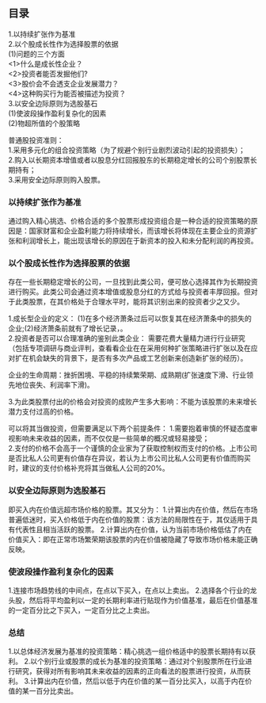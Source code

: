 ## 目录
1.以持续扩张作为基准      
2.以个股成长性作为选择股票的依据      
  (1)问题的三个方面      
    <1>什么是成长性企业？     
    <2>投资者能否发掘他们?      
    <3>股价会不会透支企业发展潜力？     
    <4>这种购买行为能否被描述为投资？      
3.以安全边际原则为选股基石    
  (1)使波段操作盈利复杂化的因素     
  (2)物超所值的个股策略     

普通股投资准则：   
1.采用多元化的组合投资策略（为了规避个别行业剧烈波动引起的投资损失）；  
2.购入以长期资本增值或者以股息分红回报股东的长期稳定增长的公司个别股票长期持有；   
3.采用安全边际原则购入股票。   

### 以持续扩张作为基准
通过购入精心挑选、价格合适的多个股票形成投资组合是一种合适的投资策略的原因是：国家财富和企业盈利能力将持续增长，而该增长将体现在主要企业的资源扩张和利润增长上，能出现该增长的原因在于新资本的投入和未分配利润的再投资。  

### 以个股成长性作为选择股票的依据
存在一些长期稳定增长的公司，一旦找到此类公司，便可放心选择其作为长期投资进行购买。此类公司会通过资本增值或股息分红的方式给与投资者丰厚回报。但对于此类股票，在其价格处于合理水平时，能将其识别出来的投资者少之又少。  

1.成长型企业的定义：
  (1)在多个经济萧条过后可以恢复其在经济萧条中的损失的企业;(2)经济萧条前就有了增长记录，。   
2.投资者是否可以合理准确的鉴别此类企业：
  需要花费大量精力进行行业研究（包括专项调研与商业评判，查看看企业在在采用何种扩张策略进行扩张以及在应对扩在机会缺失的背景下，是否有多次产品或工艺创新来创造新扩张的经历）。 

  企业的生命周期：挫折困境、平稳的持续繁荣期、成熟期(扩张速度下滑、行业领先地位丧失、利润率下滑)。  

3.为此类股票付出的价格会对投资的成败产生多大影响：不能为该股票的未来增长潜力支付过高的价格。   

可以将其当做投资，但需要满足以下两个前提条件：
1.需要抱着审慎的怀疑态度审视影响未来收益的因素，而不仅仅是一些简单的概况或轻易接受；   
2.支付的价格不会高于一个谨慎的企业家为了获取控制权而支付的价格。上市公司是否比私人公司更有价值存在异议，若认为上市公司比私人公司更有价值而购买时，建议的支付价格补充将其当做私人公司的20%。    

### 以安全边际原则为选股基石
即买入内在价值远超市场价格的股票。其又分为：
1.计算出内在价值，然后在市场普遍低迷时，买入价格低于内在价值的股票：该方法的局限性在于，其仅适用于具有代表性且相当活跃的股票。
2.计算出内在价值，认为当前市场价格低估了内在价值买入：即在正常市场繁荣期该股票的内在价值被隐藏了导致市场价格未能正确反映。  

### 使波段操作盈利复杂化的因素
1.连接市场趋势线的中间点，在点以下买入，在点以上卖出。
2.选择各个行业的龙头股，然后将平均盈利以一定的长期利率进行贴现作为价值基准，最后在价值基准的一定百分比之下买入，一定百分比之上卖出。

### 总结
1.以总体经济发展为基准的投资策略：精心挑选一组价格适中的股票长期持有以获利。
2.以个别行业或股票的成长为基准的投资策略：通过对个别股票所在行业进行研究，获得对所有影响其未来收益的因素的正向看法的股票进行投资，从而获利。
3.计算出内在价值，然后以低于内在价值的某一百分比买入，以高于内在价值的某一百分比卖出。
